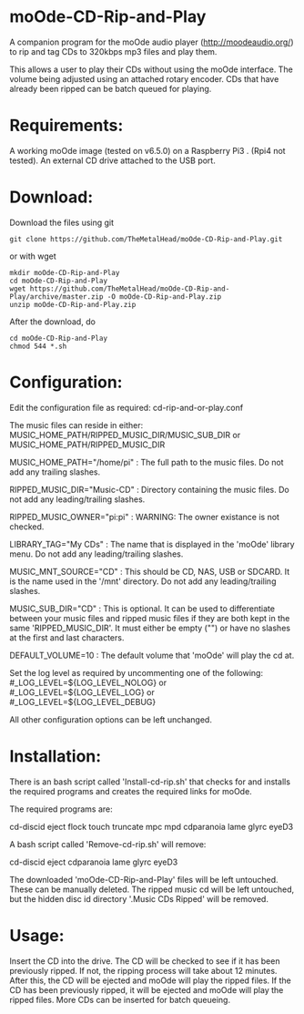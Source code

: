 # moOde-CD-Rip-and-Play

A companion program for the moOde audio player (http://moodeaudio.org/) to rip and tag CDs to 320kbps mp3 files and play them.

This allows a user to play their CDs without using the moOde interface. The volume being adjusted using an attached rotary encoder.
CDs that have already been ripped can be batch queued for playing.

# Requirements:

  A working moOde image (tested on v6.5.0) on a Raspberry Pi3 . (Rpi4 not tested).
  An external CD drive attached to the USB port.

# Download:

  Download the files using git

	git clone https://github.com/TheMetalHead/moOde-CD-Rip-and-Play.git

  or with wget

	mkdir moOde-CD-Rip-and-Play
	cd moOde-CD-Rip-and-Play
	wget https://github.com/TheMetalHead/moOde-CD-Rip-and-Play/archive/master.zip -O moOde-CD-Rip-and-Play.zip
	unzip moOde-CD-Rip-and-Play.zip

  After the download, do

	cd moOde-CD-Rip-and-Play
	chmod 544 *.sh

# Configuration:

Edit the configuration file as required: cd-rip-and-or-play.conf

The music files can reside in either:
MUSIC_HOME_PATH/RIPPED_MUSIC_DIR/MUSIC_SUB_DIR
or
MUSIC_HOME_PATH/RIPPED_MUSIC_DIR

MUSIC_HOME_PATH="/home/pi" : The full path to the music files. Do not add any trailing slashes.

RIPPED_MUSIC_DIR="Music-CD" : Directory containing the music files. Do not add any leading/trailing slashes.

RIPPED_MUSIC_OWNER="pi:pi" : WARNING: The owner existance is not checked.

LIBRARY_TAG="My CDs" : The name that is displayed in the 'moOde' library menu. Do not add any leading/trailing slashes.

MUSIC_MNT_SOURCE="CD" : This should be CD, NAS, USB or SDCARD. It is the name used in the '/mnt' directory. Do not add any leading/trailing slashes.

MUSIC_SUB_DIR="CD" : This is optional. It can be used to differentiate between your music files and ripped music files if they are both kept in the same 'RIPPED_MUSIC_DIR'. It must either be empty ("") or have no slashes at the first and last characters.

DEFAULT_VOLUME=10 : The default volume that 'moOde' will play the cd at.

Set the log level as required by uncommenting one of the following: #_LOG_LEVEL=${LOG_LEVEL_NOLOG} or #_LOG_LEVEL=${LOG_LEVEL_LOG} or #_LOG_LEVEL=${LOG_LEVEL_DEBUG}

All other configuration options can be left unchanged.

# Installation:

There is an bash script called 'Install-cd-rip.sh' that checks for and installs the required programs and creates the required links for moOde.

The required programs are:

  cd-discid
  eject
  flock
  touch
  truncate
  mpc
  mpd
  cdparanoia
  lame
  glyrc
  eyeD3

A bash script called 'Remove-cd-rip.sh' will remove:

  cd-discid
  eject
  cdparanoia
  lame
  glyrc
  eyeD3

The downloaded 'moOde-CD-Rip-and-Play' files will be left untouched. These can be manually deleted. The ripped music cd will be left untouched, but the hidden disc id directory '.Music CDs Ripped' will be removed.

# Usage:

  Insert the CD into the drive. The CD will be checked to see if it has been previously ripped. If not, the ripping process will take about 12 minutes. After this, the CD will be ejected and moOde will play the ripped files. If the CD has been previously ripped, it will be ejected and moOde will play the ripped files. More CDs can be inserted for batch queueing.
